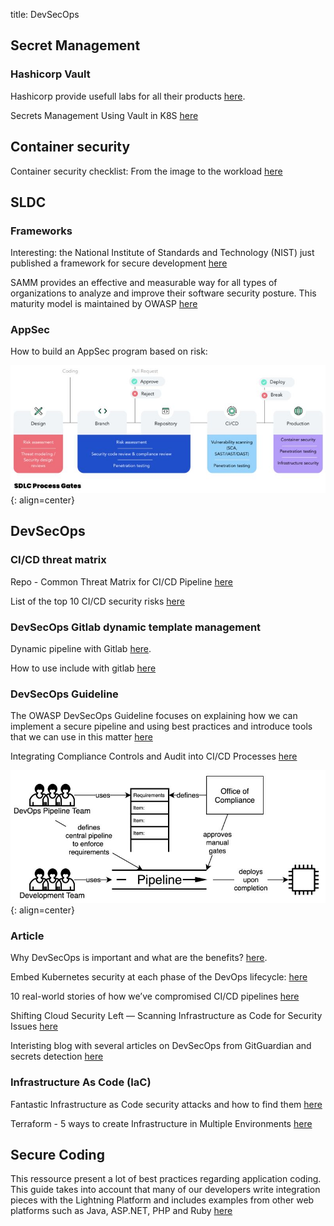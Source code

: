 title: DevSecOps

## Secret Management 

### Hashicorp Vault

Hashicorp provide usefull labs for all their products [here](https://play.instruqt.com/hashicorp).

Secrets Management Using Vault in K8S [here](https://medium.com/@pratyush.mathur/secrets-management-using-vault-in-k8s-272462c37fd8)

## Container security

Container security checklist: From the image to the workload [here](https://github.com/krol3/container-security-checklist)

## SLDC

### Frameworks

Interesting: the National Institute of Standards and Technology (NIST) just published a framework for secure development [here](https://csrc.nist.gov/publications/detail/sp/800-218/final)

SAMM provides an effective and measurable way for all types of organizations to analyze and improve their software security posture. This maturity model is maintained by OWASP [here](https://owaspsamm.org)

### AppSec

How to build an AppSec program based on risk: 

![AppRisk program](assets/apprisk-program.jpg){: align=center}

## DevSecOps

### CI/CD threat matrix

Repo - Common Threat Matrix for CI/CD Pipeline [here](https://github.com/rung/threat-matrix-cicd)

List of the top 10 CI/CD security risks [here](https://www.cidersecurity.io/top-10-cicd-security-risks/)

### DevSecOps Gitlab dynamic template management

Dynamic pipeline with Gitlab [here](https://www.objectif-libre.com/fr/blog/2021/02/23/une-nouvelle-ere-pour-gitlab-ci-pipelines-dynamiques/).

How to use include with gitlab [here](https://docs.gitlab.com/ee/ci/yaml/includes.html#use-variables-with-include)

### DevSecOps Guideline

The OWASP DevSecOps Guideline focuses on explaining how we can implement a secure pipeline and using best practices and introduce tools that we can use in this matter [here](https://github.com/OWASP/DevSecOpsGuideline)

Integrating Compliance Controls and Audit into CI/CD Processes [here](https://martinfowler.com/articles/devops-compliance.html)

![DevOps culture](assets/pipeline-compliance.jpeg){: align=center}

### Article

Why DevSecOps is important and what are the benefits? [here](https://bridgecrew.io/blog/building-the-business-case-for-devsecops/?utm_content=191289143&utm_medium=social&utm_source=linkedin&hss_channel=lcp-14836856).

Embed Kubernetes security at each phase of the DevOps lifecycle: [here](https://bridgecrew.io/blog/devops-lifecycle-embedding-kubernetes-security/?utm_content=197951868&utm_medium=social&utm_source=linkedin&hss_channel=lcp-14836856)

10 real-world stories of how we’ve compromised CI/CD pipelines [here](https://research.nccgroup.com/2022/01/13/10-real-world-stories-of-how-weve-compromised-ci-cd-pipelines/amp/)

Shifting Cloud Security Left — Scanning Infrastructure as Code for Security Issues [here](https://www.linkedin.com/feed/update/urn:li:activity:6885570028373078016/?updateEntityUrn=urn%3Ali%3Afs_feedUpdate%3A%28V2%2Curn%3Ali%3Aactivity%3A6885570028373078016%29)

Interisting blog with several articles on DevSecOps from GitGuardian and secrets detection [here](https://blog.gitguardian.com/)

### Infrastructure As Code (IaC)

Fantastic Infrastructure as Code security attacks and how to find them [here](https://about.gitlab.com/blog/2022/02/17/fantastic-infrastructure-as-code-security-attacks-and-how-to-find-them/)

Terraform - 5 ways to create Infrastructure in Multiple Environments [here](https://medium.com/bb-tutorials-and-thoughts/terraform-5-ways-to-create-infrastructure-in-multiple-environments-8a6e3f42a694)

## Secure Coding

This ressource present a lot of best practices regarding application coding. This guide takes into account that many of our developers write integration pieces with the Lightning Platform and includes examples from other web platforms such as Java, ASP.NET, PHP and Ruby [here](https://developer.salesforce.com/docs/atlas.en-us.secure_coding_guide.meta/secure_coding_guide/secure_coding_guidelines.htm)
